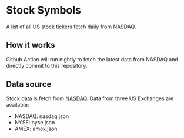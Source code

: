 # Stock Symbols
A list of all US stock tickers fetch daily from NASDAQ.

## How it works
Github Action will run nightly to fetch the latest data from NASDAQ and directly commit to this repository.

## Data source
Stock data is fetch from [NASDAQ](https://www.nasdaq.com/market-activity/stocks/screener). Data from three US Exchanges are available:
* NASDAQ: nasdaq.json
* NYSE: nyse.json
* AMEX: amex.json
